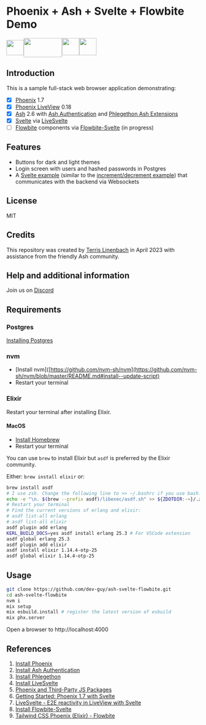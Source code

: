 # Phoenix + Ash + Svelte + Flowbite Demo

<img src="https://seeklogo.com/images/P/phoenix-logo-D15F067911-seeklogo.com.png" height=40 width=45><img align="top" src="https://ash-hq.org/images/ash-logo-side.svg" height=50 width=100><nbsp><img  src="https://upload.wikimedia.org/wikipedia/commons/1/1b/Svelte_Logo.svg" height=45 width=45><img src="https://flowbite-svelte.com/images/flowbite-svelte-icon-logo.svg" height=45 width=45>

## Introduction

This is a sample full-stack web browser application demonstrating:

- [x] [Phoenix](https://www.phoenixframework.org/) 1.7
- [x] [Phoenix LiveView](https://hexdocs.pm/phoenix_live_view/Phoenix.LiveView.html) 0.18 
- [x] [Ash](https://ash-hq.org) 2.6 with [Ash Authentication](https://github.com/team-alembic/ash_authentication) and [Phlegethon Ash Extensions](https://github.com/frankdugan3/phlegethon) 
- [x] [Svelte](https://svelte.dev) via [LiveSvelte](https://github.com/woutdp/live_svelte)
- [ ] [Flowbite](https://flowbite.com) components via [Flowbite-Svelte](https://flowbite-svelte.com) (in progress)

## Features

- Buttons for dark and light themes
- Login screen with users and hashed passwords in Postgres
- A [Svelte example](https://github.com/woutdp/live_svelte#create-a-svelte-component) (similar to the [increment/decrement example](https://svelte.dev/repl/65fc4b475b884dcba414139848ff02ef)) that communicates with the backend via Websockets

## License

MIT

## Credits

This repository was created by [Terris Linenbach](https://genserver.social/Terris) in April 2023 with assistance from the friendly Ash community.

## Help and additional information

Join us on [Discord](https://discord.com/invite/D7FNG2q)

## Requirements

### Postgres

[Installing Postgres](https://www.postgresql.org/docs/current/tutorial-install.html)

### nvm

- [Install nvm]([https://github.com/nvm-sh/nvm](https://github.com/nvm-sh/nvm/blob/master/README.md#install--update-script)
- Restart your terminal

### Elixir

Restart your terminal after installing Elixir.

#### MacOS

- [Install Homebrew](https://docs.brew.sh/Installation)
- Restart your terminal

You can use `brew` to install Elixir but `asdf` is preferred by the Elixir community.

Either: `brew install elixir` or:

```sh
brew install asdf
# I use zsh. Change the following line to >> ~/.bashrc if you use bash.
echo -e "\n. $(brew --prefix asdf)/libexec/asdf.sh" >> ${ZDOTDIR:-~}/.zshrc
# Restart your terminal
# Find the current versions of erlang and elixir:
# asdf list-all erlang
# asdf list-all elixir
asdf plugin add erlang
KERL_BUILD_DOCS=yes asdf install erlang 25.3 # For VSCode extension
asdf global erlang 25.3
asdf plugin add elixir
asdf install elixir 1.14.4-otp-25
asdf global elixir 1.14.4-otp-25
```

## Usage

```sh
git clone https://github.com/dev-guy/ash-svelte-flowbite.git
cd ash-svelte-flowbite
nvm i
mix setup
mix esbuild.install # register the latest version of esbuild
mix phx.server
```

Open a browser to http://localhost:4000

## References

1. [Install Phoenix](https://hexdocs.pm/phoenix/installation.html)
2. [Install Ash Authentication](https://hexdocs.pm/ash_authentication_phoenix/getting-started-with-ash-authentication-phoenix.html)
3. [Install Phlegethon](https://github.com/frankdugan3/phlegethon/blob/main/documentation/tutorials/get-started.md)
4. [Install LiveSvelte](https://github.com/woutdp/live_svelte/blob/master/README.md)
5. [Phoenix and Third-Party JS Packages](https://hexdocs.pm/phoenix/asset_management.html)
6. [Getting Started: Phoenix 1.7 with Svelte](https://medium.com/@alistairisrael/phoenix-1-7-with-svelte-12257d853ed1)
7. [LiveSvelte - E2E reactivity in LiveView with Svelte](https://elixirforum.com/t/livesvelte-e2e-reactivity-in-liveview-with-svelte/54822/4)
8. [Install Flowbite-Svelte](https://medium.com/mkdir-awesome/getting-started-with-flowbite-svelte-37b086ce9db5)
9. [Tailwind CSS Phoenix (Elixir) - Flowbite](https://flowbite.com/docs/getting-started/phoenix/)

